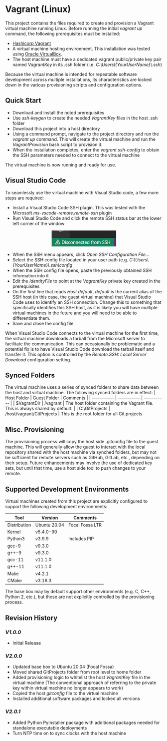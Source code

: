 # Vagrant (Linux)

This project contains the files required to create and provision a Vagrant virtual machine running Linux.  Before running the initial *vagrant up* command, the following prerequisites must be installed:

- [Hashicorp Vagrant](https://www.vagrantup.com/downloads)
- A virtual machine hosting environment.  This installation was tested using [Oracle VirtualBox](https://www.virtualbox.org/wiki/Downloads).
- The host machine must have a dedicated vagrant public/private key pair named *VagrantKey* in its .ssh folder (i.e. *C:\Users\\{YourUserName}\\.ssh*)

Because the virtual machine is intended for repeatable software development across multiple installations, its characteristics are locked down in the various provisioning scripts and configuration options.

## Quick Start

- Download and install the noted prerequisites
- Use *ssh-keygen* to create the needed *VagrantKey* files in the host .ssh folder
- Download this project into a host directory
- Using a command prompt, navigate to the project directory and run the *vagrant up* command.  This will create the virtual machine and run the *VagrantProvision* bash script to provision it.
- When the installation completes, enter the *vagrant ssh-config* to obtain the SSH parameters needed to connect to the virtual machine

The virtual machine is now running and ready for use.

## Visual Studio Code

To seamlessly use the virtual machine with Visual Studio code, a few more steps are required:

- Install a Visual Studio Code SSH plugin.  This was tested with the Microsoft *ms-vscode-remote.remote-ssh* plugin
- Run Visual Studio Code and click the remote SSH status bar at the lower left corner of the window

<p align="center"><img src="Images/SSHStatusBar.png"></p>

- When the SSH menu appears, click *Open SSH Configuration File...*
- Select the SSH config file located in your user path (e.g. *C:\Users\\{YourUserName}\\.ssh\\config*
- When the SSH config file opens, paste the previously obtained SSH information into it
- Edit the *IdentityFile* to point at the *VagrantKey* private key created in the prerequisites
- On the first line that reads *Host default*, *default* is the current alias of the SSH host (in this case, the guest virtual machine) that Visual Studio Code uses to identify an SSH connection. Change this to something that specifically identifies this SSH host, as it is likely you will have multiple virtual machines in the future and you will need to be able to differentiate them.
- Save and close the config file

When Visual Studio Code connects to the virtual machine for the first time, the virtual machine downloads a tarball from the Microsoft server to facilitate the communication.  This can occasionally be problematic and a potential fix is to have Visual Studio Code download the tarball itself and transfer it.  This option is controlled by the *Remote.SSH: Local Server Download* configuration setting.

## Synced Folders

The virtual machine uses a series of synced folders to share data between the host and virtual machine.  The following synced folders are in effect:
| Host Folder | Guest Folder | Comments |
| ----------- | ----------- | ----------- |
| $VagrantDir | /vagrant | The host folder containing the Vagrant file.  This is always shared by default. |
| C:\\GitProjects | /host/vagrant/GitProjects | This is the root folder for all Git projects

## Misc. Provisioning

The provisioning process will copy the host side .gitconfig file to the guest machine.  This will generally allow the guest to interact with the local repository shared with the host machine via synched folders, but may not be sufficient for remote servers such as GitHub, GitLab, etc., depending on their setup.  Future enhancements may involve the use of dedicated key sets, but until that time, use a host side tool to push changes to your remote.

## Supported Development Environments

Virtual machines created from this project are explicitly configured to support the following development environments:

| Tool | Version | Comments |
| ----------- | ----------- |-----------|
| Distribution | Ubuntu 20.04 | Focal Fossa LTR |
| Kernel | v5.4.0-90 | |
| Python3 | v3.9.9 | Includes PIP |
| gcc-9 | v9.3.0 | |
| g++-9 | v9.3.0 | |
| gcc-11 | v11.1.0 | |
| g++-11 | v11.1.0 | |
| Make | v4.2.1 | |
| CMake | v3.16.3 | |

The base box may by default support other environments (e.g. C, C++, Python 2, etc.), but those are not explicitly controlled by the provisioning process.

## Revision History

### ***V1.0.0***

- Initial Release

### ***V2.0.0***

- Updated base box to Ubuntu 20.04 (Focal Fossa) 
- Moved shared GitProjects folder from root level to home folder
- Added provisioning logic to whitelist the host *VagrantKey* file in the virtual machine (The conventional approach of referring to the private key within virtual machine no longer appears to work)
- Copied the host *gitconfig* file to the virtual machine
- Installed additional software packages and locked all versions

### ***V2.0.1***

- Added Python PyInstaller package with additional packages needed for standalone executable deployments
- Turn NTP time on to sync clocks with the host machine